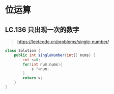 # 位运算
## LC.136 只出现一次的数字
> https://leetcode.cn/problems/single-number/
```java
class Solution {
    public int singleNumber(int[] nums) {
        int s=0;
        for(int num:nums){
            s ^=num;
        }
        return s;
    }
}
```

